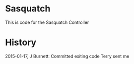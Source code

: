 Sasquatch
=========

This is code for the Sasquatch Controller

History
=======
2015-01-17, J Burnett: Committed exiting code Terry sent me
